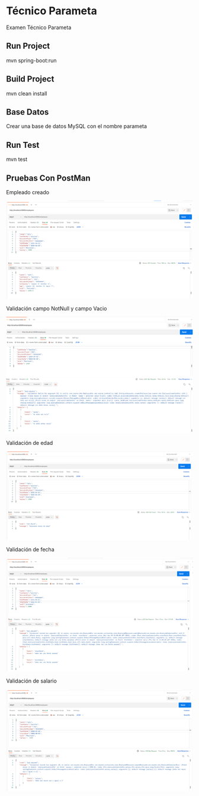 # Técnico Parameta
Examen Técnico Parameta

## Run Project

mvn spring-boot:run

## Build Project

mvn clean install

## Base Datos

Crear una base de datos MySQL con el nombre parameta

## Run Test

mvn test

## Pruebas Con PostMan 

Empleado creado

![](images/EmpleadoOk.png)

Validación campo NotNull y campo Vacio

![](images/EmpleadoNotNullVoid.png)

Validación de edad

![](images/EmpleadoEdad.png)

Validación de fecha

![](images/EmpleadoFecha.png)

Validación de salario

![](images/EmpleadoSalario.png)

